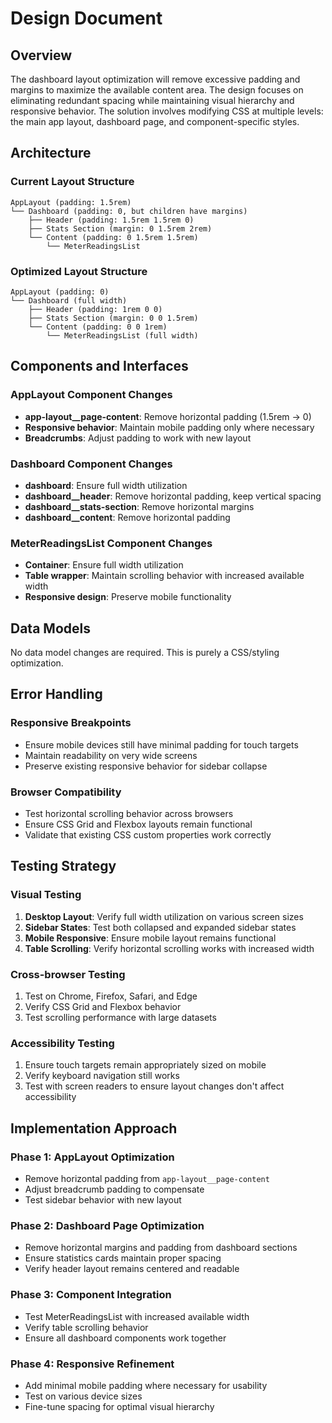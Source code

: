 # Design Document

## Overview

The dashboard layout optimization will remove excessive padding and margins to maximize the available content area. The design focuses on eliminating redundant spacing while maintaining visual hierarchy and responsive behavior. The solution involves modifying CSS at multiple levels: the main app layout, dashboard page, and component-specific styles.

## Architecture

### Current Layout Structure
```
AppLayout (padding: 1.5rem)
└── Dashboard (padding: 0, but children have margins)
    ├── Header (padding: 1.5rem 1.5rem 0)
    ├── Stats Section (margin: 0 1.5rem 2rem)
    └── Content (padding: 0 1.5rem 1.5rem)
        └── MeterReadingsList
```

### Optimized Layout Structure
```
AppLayout (padding: 0)
└── Dashboard (full width)
    ├── Header (padding: 1rem 0 0)
    ├── Stats Section (margin: 0 0 1.5rem)
    └── Content (padding: 0 0 1rem)
        └── MeterReadingsList (full width)
```

## Components and Interfaces

### AppLayout Component Changes
- **app-layout__page-content**: Remove horizontal padding (1.5rem → 0)
- **Responsive behavior**: Maintain mobile padding only where necessary
- **Breadcrumbs**: Adjust padding to work with new layout

### Dashboard Component Changes
- **dashboard**: Ensure full width utilization
- **dashboard__header**: Remove horizontal padding, keep vertical spacing
- **dashboard__stats-section**: Remove horizontal margins
- **dashboard__content**: Remove horizontal padding

### MeterReadingsList Component Changes
- **Container**: Ensure full width utilization
- **Table wrapper**: Maintain scrolling behavior with increased available width
- **Responsive design**: Preserve mobile functionality

## Data Models

No data model changes are required. This is purely a CSS/styling optimization.

## Error Handling

### Responsive Breakpoints
- Ensure mobile devices still have minimal padding for touch targets
- Maintain readability on very wide screens
- Preserve existing responsive behavior for sidebar collapse

### Browser Compatibility
- Test horizontal scrolling behavior across browsers
- Ensure CSS Grid and Flexbox layouts remain functional
- Validate that existing CSS custom properties work correctly

## Testing Strategy

### Visual Testing
1. **Desktop Layout**: Verify full width utilization on various screen sizes
2. **Sidebar States**: Test both collapsed and expanded sidebar states
3. **Mobile Responsive**: Ensure mobile layout remains functional
4. **Table Scrolling**: Verify horizontal scrolling works with increased width

### Cross-browser Testing
1. Test on Chrome, Firefox, Safari, and Edge
2. Verify CSS Grid and Flexbox behavior
3. Test scrolling performance with large datasets

### Accessibility Testing
1. Ensure touch targets remain appropriately sized on mobile
2. Verify keyboard navigation still works
3. Test with screen readers to ensure layout changes don't affect accessibility

## Implementation Approach

### Phase 1: AppLayout Optimization
- Remove horizontal padding from `app-layout__page-content`
- Adjust breadcrumb padding to compensate
- Test sidebar behavior with new layout

### Phase 2: Dashboard Page Optimization
- Remove horizontal margins and padding from dashboard sections
- Ensure statistics cards maintain proper spacing
- Verify header layout remains centered and readable

### Phase 3: Component Integration
- Test MeterReadingsList with increased available width
- Verify table scrolling behavior
- Ensure all dashboard components work together

### Phase 4: Responsive Refinement
- Add minimal mobile padding where necessary for usability
- Test on various device sizes
- Fine-tune spacing for optimal visual hierarchy